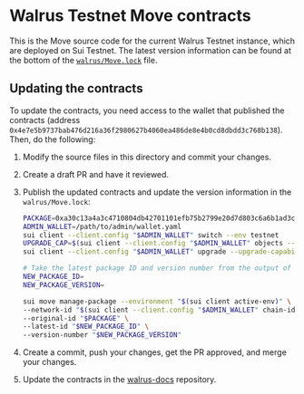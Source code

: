 # Walrus Testnet Move contracts

This is the Move source code for the current Walrus Testnet instance, which are deployed on Sui
Testnet. The latest version information can be found at the bottom of the
[`walrus/Move.lock`](./walrus/Move.lock) file.

## Updating the contracts

To update the contracts, you need access to the wallet that published the contracts (address
`0x4e7e5b9737bab476d216a36f2980627b4060ea486de8e4b0cd8dbdd3c768b138`). Then, do the following:

1. Modify the source files in this directory and commit your changes.
1. Create a draft PR and have it reviewed.
1. Publish the updated contracts and update the version information in the `walrus/Move.lock`:

   ```sh
   PACKAGE=0xa30c13a4a3c4710804db42701101efb75b2799e20d7d803c6a6b1ad3c0407c8d
   ADMIN_WALLET=/path/to/admin/wallet.yaml
   sui client --client.config "$ADMIN_WALLET" switch --env testnet
   UPGRADE_CAP=$(sui client --client.config "$ADMIN_WALLET" objects --json | jq -r '.[] | select(.data.type|test("UpgradeCap")) | .data.objectId')
   sui client --client.config "$ADMIN_WALLET" upgrade --upgrade-capability "$UPGRADE_CAP" --with-unpublished-dependencies

   # Take the latest package ID and version number from the output of the above command.
   NEW_PACKAGE_ID=
   NEW_PACKAGE_VERSION=

   sui move manage-package --environment "$(sui client active-env)" \
   --network-id "$(sui client --client.config "$ADMIN_WALLET" chain-identifier)" \
   --original-id "$PACKAGE" \
   --latest-id "$NEW_PACKAGE_ID" \
   --version-number "$NEW_PACKAGE_VERSION"
   ```

1. Create a commit, push your changes, get the PR approved, and merge your changes.
1. Update the contracts in the [walrus-docs](https://github.com/MystenLabs/walrus-docs) repository.
